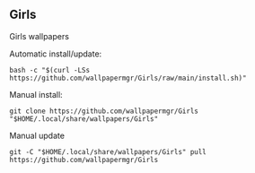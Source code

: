 ## Girls
  
Girls wallpapers  
  
Automatic install/update:
  
```shell
bash -c "$(curl -LSs https://github.com/wallpapermgr/Girls/raw/main/install.sh)"
```
  
Manual install:
  
```shell
git clone https://github.com/wallpapermgr/Girls "$HOME/.local/share/wallpapers/Girls"
```
  
Manual update
  
```shell
git -C "$HOME/.local/share/wallpapers/Girls" pull https://github.com/wallpapermgr/Girls  
```
